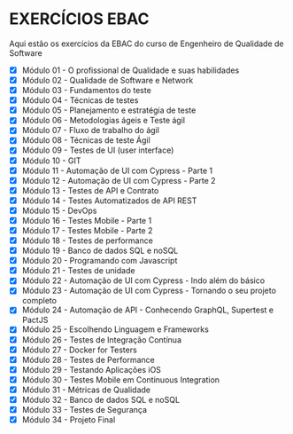 <h1>EXERCÍCIOS EBAC </h1>

Aqui estão os exercícios da EBAC do curso de Engenheiro de Qualidade de Software

- [x] Módulo 01 - O profissional de Qualidade e suas habilidades
- [x] Módulo 02 - Qualidade de Software e Network
- [x] Módulo 03 - Fundamentos do teste
- [x] Módulo 04 - Técnicas de testes
- [x] Módulo 05 - Planejamento e estratégia de teste
- [x] Módulo 06 - Metodologias ágeis e Teste ágil
- [x] Módulo 07 -  Fluxo de trabalho do ágil
- [x] Módulo 08 - Técnicas de teste Ágil
- [x] Módulo 09 - Testes de UI (user interface)
- [x] Módulo 10 - GIT
- [x] Módulo 11 - Automação de UI com Cypress - Parte 1
- [x] Módulo 12 - Automação de UI com Cypress - Parte 2
- [x] Módulo 13 - Testes de API e Contrato
- [x] Módulo 14 - Testes Automatizados de API REST
- [x] Módulo 15 - DevOps
- [x] Módulo 16 - Testes Mobile - Parte 1
- [x] Módulo 17 - Testes Mobile - Parte 2
- [x] Módulo 18 - Testes de performance
- [x] Módulo 19 - Banco de dados SQL e noSQL
- [x] Módulo 20 - Programando com Javascript
- [x] Módulo 21 - Testes de unidade
- [x] Módulo 22 - Automação de UI com Cypress - Indo além do básico
- [x] Módulo 23 - Automação de UI com Cypress - Tornando o seu projeto completo
- [x] Módulo 24 - Automação de API - Conhecendo GraphQL, Supertest e PactJS
- [x] Módulo 25 - Escolhendo Linguagem e Frameworks
- [x] Módulo 26 - Testes de Integração Contínua
- [x] Módulo 27 - Docker for Testers
- [x] Módulo 28 - Testes de Performance
- [x] Módulo 29 - Testando Aplicações iOS
- [x] Módulo 30 - Testes Mobile em Continuous Integration
- [x] Módulo 31 - Métricas de Qualidade
- [x] Módulo 32 - Banco de dados SQL e noSQL
- [x] Módulo 33 - Testes de Segurança
- [x] Módulo 34 - Projeto Final
